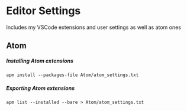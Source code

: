 # Editor Settings

Includes my VSCode extensions and user settings as well as atom ones

## Atom
##### Installing Atom extensions

    apm install --packages-file Atom/atom_settings.txt

##### Exporting Atom extensions

    apm list --installed --bare > Atom/atom_settings.txt
